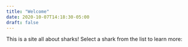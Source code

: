 ```yaml
---
title: "Welcome"
date: 2020-10-07T14:18:30-05:00
draft: false
---
```


This is a site all about sharks! Select a shark from the list to learn more:

